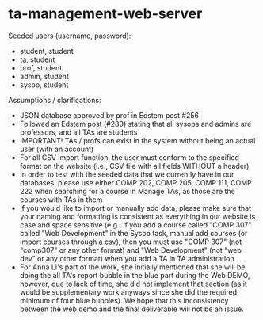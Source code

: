 # ta-management-web-server

Seeded users (username, password):
- student, student
- ta, student
- prof, student
- admin, student
- sysop, student

Assumptions / clarifications:
- JSON database approved by prof in Edstem post #256
- Followed an Edstem post (#289) stating that all sysops and admins are professors, and all TAs are students 
- IMPORTANT! TAs / profs can exist in the system without being an actual user (with an account)
- For all CSV import function, the user must conform to the specified format on the website (i.e., CSV file with all fields WITHOUT a header)
- In order to test with the seeded data that we currently have in our databases: please use either COMP 202, COMP 205, COMP 111, COMP 222 when searching for a course in Manage TAs, as those are the courses with TAs in them
- If you would like to import or manually add data, please make sure that your naming and formatting is consistent as everything in our website is case and space sensitive (e.g., if you add a course called "COMP 307" called "Web Development" in the Sysop task, manual add courses (or import courses through a csv), then you must use "COMP 307"  (not "comp307" or any other format) and "Web Development" (not "web dev" or any other format) when you add a TA in TA administration
- For Anna Li's part of the work, she initially mentioned that she will be doing the all TA's report bubble in the blue part during the Web DEMO, however, due to lack of time, she did not implement that section (as it would be supplementary work anyways since she did the required minimum of four blue bubbles). We hope that this inconsistency between the web demo and the final deliverable will not be an issue.